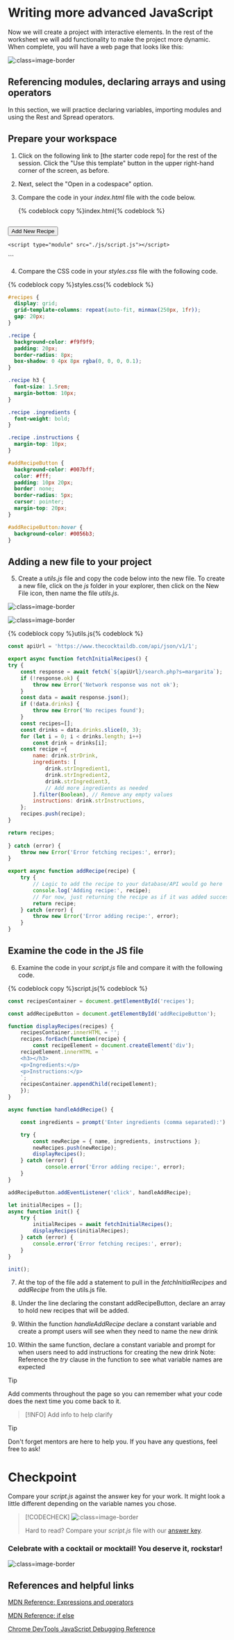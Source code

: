 # Writing more advanced JavaScript

Now we will create a project with interactive elements. In the rest of the worksheet we will add functionality to make the project more dynamic. When complete, you will have a web page that looks like this:

![](images/finalProject.png ":class=image-border")

## Referencing modules, declaring arrays and using operators

In this section, we will practice declaring variables, importing modules and using the Rest and Spread operators.

## Prepare your workspace

1. Click on the following link to [the starter code repo] for the rest of the session. Click the "Use this template" button in the upper right-hand corner of the screen, as before.

2. Next, select the "Open in a codespace" option.

3. Compare the code in your  _index.html_ file with the code below.

   {% codeblock copy %}index.html{% codeblock %}

   ```html
<!DOCTYPE html>
<html lang="en">
  <head>
    <meta charset="UTF-8" />
    <meta name="viewport" content="width=device-width, initial-scale=1.0" />
    <title>Drink Recipes</title>
    <link rel="stylesheet" href="styles.css" />
  </head>
  <body>
    <div id="recipes"></div>
    <button id="addRecipeButton">Add New Recipe</button>

    <script type="module" src="./js/script.js"></script>
  </body>
</html>
  ```

4. Compare the CSS code in your _styles.css_ file with the following code.

  {% codeblock copy %}styles.css{% codeblock %}
  ```css
  #recipes {
    display: grid;
    grid-template-columns: repeat(auto-fit, minmax(250px, 1fr));
    gap: 20px;
  }

  .recipe {
    background-color: #f9f9f9;
    padding: 20px;
    border-radius: 8px;
    box-shadow: 0 4px 8px rgba(0, 0, 0, 0.1);
  }

  .recipe h3 {
    font-size: 1.5rem;
    margin-bottom: 10px;
  }

  .recipe .ingredients {
    font-weight: bold;
  }

  .recipe .instructions {
    margin-top: 10px;
  }

  #addRecipeButton {
    background-color: #007bff;
    color: #fff;
    padding: 10px 20px;
    border: none;
    border-radius: 5px;
    cursor: pointer;
    margin-top: 20px;
  }

  #addRecipeButton:hover {
    background-color: #0056b3;
  }
  ```

## Adding a new file to your project

5. Create a _utils.js_ file and copy the code below into the new file.  To create a new file, click on the _js_ folder in your explorer, then click on the New File icon, then name the file _utils.js_.


  ![](./images/click_on_js.png ":class=image-border")


  ![](./images/add_file.png ":class=image-border")


  {% codeblock copy %}utils.js{% codeblock %}
```js
const apiUrl = 'https://www.thecocktaildb.com/api/json/v1/1';

export async function fetchInitialRecipes() {
try {
    const response = await fetch(`${apiUrl}/search.php?s=margarita`);
    if (!response.ok) {
        throw new Error('Network response was not ok');
    }
    const data = await response.json();
    if (!data.drinks) {
        throw new Error('No recipes found');
    }
    const recipes=[];
    const drinks = data.drinks.slice(0, 3);
    for (let i = 0; i < drinks.length; i++)
        const drink = drinks[i];
    const recipe ={
        name: drink.strDrink,
        ingredients: [
            drink.strIngredient1,
            drink.strIngredient2,
            drink.strIngredient3,
            // Add more ingredients as needed
        ].filter(Boolean), // Remove any empty values
        instructions: drink.strInstructions,
    };
    recipes.push(recipe);
}

return recipes;    
  
} catch (error) {
    throw new Error('Error fetching recipes:', error);
}

export async function addRecipe(recipe) {
    try {
        // Logic to add the recipe to your database/API would go here
        console.log('Adding recipe:', recipe);
        // For now, just returning the recipe as if it was added successfully
        return recipe;
    } catch (error) {
        throw new Error('Error adding recipe:', error);
    }
}
```

## Examine the code in the JS file

6. Examine the code in your _script.js_ file and compare it with the following code.


  {% codeblock copy %}script.js{% codeblock %}
```js
const recipesContainer = document.getElementById('recipes');

const addRecipeButton = document.getElementById('addRecipeButton'); 

function displayRecipes(recipes) {
    recipesContainer.innerHTML = '';
    recipes.forEach(function(recipe) {
        const recipeElement = document.createElement('div');
    recipeElement.innerHTML = `
    <h3></h3>
    <p>Ingredients:</p>
    <p>Instructions:</p>
    `;
    recipesContainer.appendChild(recipeElement);
    });
}

async function handleAddRecipe() {

    const ingredients = prompt('Enter ingredients (comma separated):').split(',');

    try {
        const newRecipe = { name, ingredients, instructions };
        newRecipes.push(newRecipe);
        displayRecipes();
    } catch (error) {
            console.error('Error adding recipe:', error);
    }
}

addRecipeButton.addEventListener('click', handleAddRecipe);

let initialRecipes = []; 
async function init() {
    try {
        initialRecipes = await fetchInitialRecipes();
        displayRecipes(initialRecipes);
    } catch (error) {
        console.error('Error fetching recipes:', error);
    }
}

init();
```

7. At the top of the file add a statement to pull in the  _fetchInitialRecipes_ and _addRecipe_ from the utils.js file.

8. Under the line declaring the constant addRecipeButton, declare an array to hold new recipes that will be added.

9. Within the function _handleAddRecipe_ declare a constant variable and create a prompt users will see when they need to name the new drink

10. Within the same function, declare a constant variable and prompt for when users need to add instructions for creating the new drink 
Note: Reference the _try_ clause in the function to see what variable names are expected

> [!TIP]
> Add comments throughout the page so you can remember what your code does the next time you come back to it.

> [!INFO]
> Add info to help clarify

> [!TIP]
> Don't forget mentors are here to help you. If you have any questions, feel free to ask!

# Checkpoint

Compare your _script.js_ against the answer key for your work. It might look a little different depending on the variable names you chose.

> [!CODECHECK]
> ![](images/checkpoint.png ":class=image-border")
>
> Hard to read? Compare your _script.js_ file with our [answer key](https://github.com/KansasCityWomeninTechnology/javascript-101/blob/answerkey-functions/scripts.js).


### Celebrate with a cocktail or mocktail! You deserve it, rockstar!

![](images/pexels-pixabay-53364.jpg ":class=image-border")

## References and helpful links

[MDN Reference: Expressions and operators](https://developer.mozilla.org/en-US/docs/Web/JavaScript/Reference/Operators)

[MDN Reference: if else](https://developer.mozilla.org/en-US/docs/Web/JavaScript/Reference/Statements/if...else)

[Chrome DevTools JavaScript Debugging Reference](https://developers.google.com/web/tools/chrome-devtools/javascript/reference)


